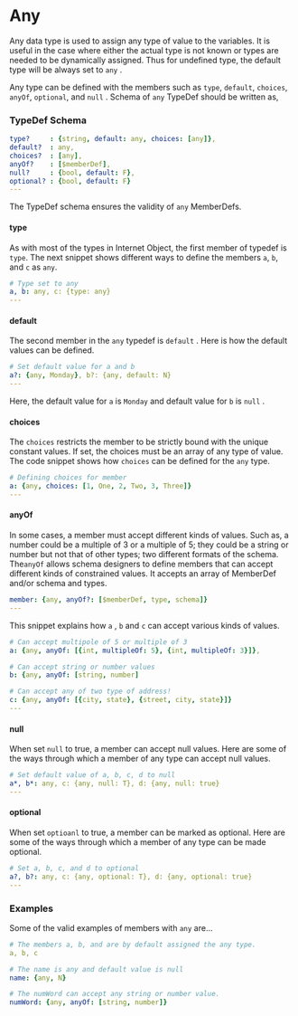 # Any

Any data type is used to assign any type of value to the variables. It is useful in the case where either the actual type is not known or types are needed to be dynamically assigned. Thus for undefined type, the default type will be always set to  `any` . &#x20;

Any type can be defined with the members such as `type`,  `default`,  `choices`, `anyOf`, `optional`, and `null` .  Schema of `any` TypeDef should be  written as,

### TypeDef Schema

```yaml
type?     : {string, default: any, choices: [any]},
default?  : any,
choices?  : [any],
anyOf?    : [$memberDef],
null?     : {bool, default: F},
optional? : {bool, default: F}
---
```

The TypeDef schema ensures the validity of `any` MemberDefs.

#### type

As with most of the types in Internet Object, the first member of typedef is `type`. The next snippet shows different ways to define the members `a`, `b`, and `c` as `any`.

```yaml
# Type set to any
a, b: any, c: {type: any}
---
```

#### default

The second member in the `any` typedef is `default` . Here is how the default values can be defined.

```yaml
# Set default value for a and b
a?: {any, Monday}, b?: {any, default: N}
---
```

Here, the default value for `a` is  `Monday` and default value for `b` is `null` .

#### choices

The `choices` restricts the member to be strictly bound with the unique constant values. If set, the choices must be an array of any type of value. The code snippet shows how `choices` can be defined for the `any` type.&#x20;

```yaml
# Defining choices for member
a: {any, choices: [1, One, 2, Two, 3, Three]}
---
```

#### anyOf

In some cases, a member must accept different kinds of values. Such as, a number could be a multiple of 3 or a multiple of 5; they could be a string or number but not that of other types; two different formats of the schema. The`anyOf` allows schema designers to define members that can accept different kinds of constrained values. It accepts an array of MemberDef and/or schema and types.

```yaml
member: {any, anyOf?: [$memberDef, type, schema]}
---
```

This snippet explains how `a` , `b` and `c` can accept various kinds of values.&#x20;

```yaml
# Can accept multipole of 5 or multiple of 3
a: {any, anyOf: [{int, multipleOf: 5}, {int, multipleOf: 3}]},

# Can accept string or number values
b: {any, anyOf: [string, number]

# Can accept any of two type of address!
c: {any, anyOf: [{city, state}, {street, city, state}]}
---
```

#### null

When set `null` to true, a member can accept null values. Here are some of the ways through which a member of any type can accept null values.

```yaml
# Set default value of a, b, c, d to null
a*, b*: any, c: {any, null: T}, d: {any, null: true}
---
```

#### optional

When set `optioanl` to true, a member can be marked as optional. Here are some of the ways through which a member of any type can be made optional.

```yaml
# Set a, b, c, and d to optional
a?, b?: any, c: {any, optional: T}, d: {any, optional: true}
---
```

### Examples

Some of the valid examples of members with `any` are...

```yaml
# The members a, b, and are by default assigned the any type.
a, b, c

# The name is any and default value is null
name: {any, N}

# The numWord can accept any string or number value.
numWord: {any, anyOf: [string, number]} 
```

&#x20;
